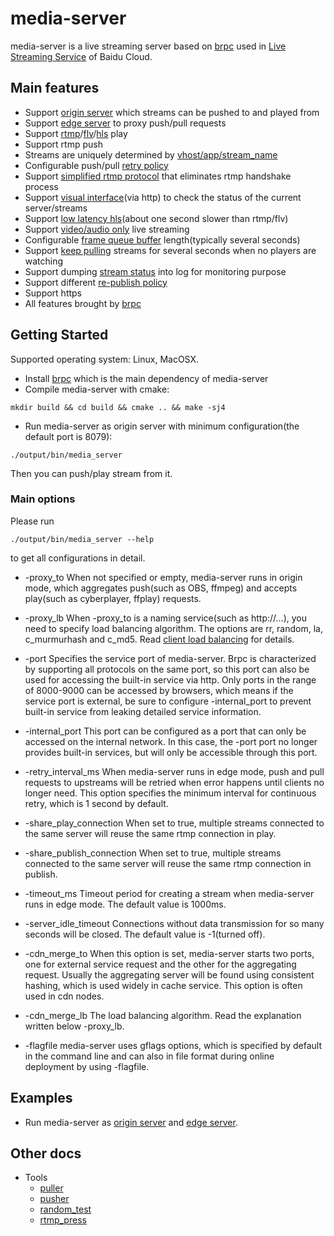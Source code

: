 # media-server

media-server is a live streaming server based on [brpc](https://github.com/brpc/brpc) used in [Live Streaming Service](https://cloud.baidu.com/product/lss.html) of Baidu Cloud.

## Main features

* Support [origin server](docs/cn/origin_server.md) which streams can be pushed to and played from
* Support [edge server](docs/cn/edge_server.md) to proxy push/pull requests
* Support [rtmp](https://www.adobe.com/devnet/rtmp.html)/[flv](https://en.wikipedia.org/wiki/Flash_Video)/[hls](https://en.wikipedia.org/wiki/HTTP_Live_Streaming) play
* Support rtmp push
* Streams are uniquely determined by [vhost/app/stream_name](docs/cn/vhost_app_stream.md)
* Configurable push/pull [retry policy](docs/cn/retry_policy.md)
* Support [simplified rtmp protocol](docs/cn/simplified_rtmp.md) that eliminates rtmp handshake process
* Support [visual interface](docs/cn/http_service.md)(via http) to check the status of the current server/streams
* Support [low latency hls](docs/cn/low_latency_hls.md)(about one second slower than rtmp/flv)
* Support [video/audio only](docs/cn/av_only.md) live streaming
* Configurable [frame queue buffer](docs/cn/frame_queue.md) length(typically several seconds)
* Support [keep pulling](docs/cn/keep_pulling.md) streams for several seconds when no players are watching
* Support dumping [stream status](docs/cn/stream_status.md) into log for monitoring purpose
* Support different [re-publish policy](docs/cn/republish_policy.md)
* Support https
* All features brought by [brpc](https://github.com/brpc/brpc)

## Getting Started

Supported operating system: Linux, MacOSX.

* Install [brpc](https://github.com/brpc/brpc/blob/master/docs/cn/getting_started.md)  which is the main dependency of media-server
* Compile media-server with cmake:
```shell
mkdir build && cd build && cmake .. && make -sj4
```
* Run media-server as origin server with minimum configuration(the default port is 8079):
```shell
./output/bin/media_server
```
Then you can push/play stream from it.

### Main options

Please run 
```
./output/bin/media_server --help
```
to get all configurations in detail.

* -proxy_to
When not specified or empty, media-server runs in origin mode, which aggregates push(such as OBS, ffmpeg) and accepts play(such as cyberplayer, ffplay) requests.

* -proxy_lb
When -proxy_to is a naming service(such as http://...), you need to specify load balancing algorithm. The options are rr, random, la, c_murmurhash and c_md5. Read [client load balancing](https://github.com/brpc/brpc/blob/master/docs/en/client.md#user-content-load-balancer) for details.

* -port
Specifies the service port of media-server. Brpc is characterized by supporting all protocols on the same port, so this port can also be used for accessing the built-in service via http. Only ports in the range of 8000-9000 can be accessed by browsers, which means if the service port is external, be sure to configure -internal_port to prevent built-in service from leaking detailed service information.

* -internal_port
This port can be configured as a port that can only be accessed on the internal network. In this case, the -port port no longer provides built-in services, but will only be accessible through this port.

* -retry_interval_ms
When media-server runs in edge mode, push and pull requests to upstreams will be retried when error happens until clients no longer need. This option specifies the minimum interval for continuous retry, which is 1 second by default.

* -share_play_connection
When set to true, multiple streams connected to the same server will reuse the same rtmp connection in play.

* -share_publish_connection
When set to true, multiple streams connected to the same server will reuse the same rtmp connection in publish.

* -timeout_ms
Timeout period for creating a stream when media-server runs in edge mode. The default value is 1000ms.

* -server_idle_timeout
Connections without data transmission for so many seconds will be closed. The default value is -1(turned off).

* -cdn_merge_to
When this option is set, media-server starts two ports, one for external service request and the other for the aggregating request. Usually the aggregating server will be found using consistent hashing, which is used widely in cache service. This option is often used in cdn nodes.

* -cdn_merge_lb
The load balancing algorithm. Read the explanation written below -proxy_lb.

* -flagfile
media-server uses gflags options, which is specified by default in the command line and can also in file format during online deployment by using -flagfile.

## Examples

* Run media-server as [origin server](docs/cn/origin_server.md) and [edge server](docs/cn/edge_server.md).

## Other docs

* Tools
    * [puller](docs/cn/puller.md)
    * [pusher](docs/cn/pusher.md)
    * [random_test](docs/cn/random_test.md)
    * [rtmp_press](docs/cn/rtmp_press.md)
